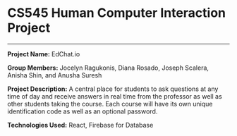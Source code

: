 # CS545 Human Computer Interaction Project
---
**Project Name:** EdChat.io

**Group Members:** Jocelyn Ragukonis, Diana Rosado, Joseph Scalera, Anisha Shin, and Anusha Suresh

**Project Description:** A central place for students to ask questions at any time of day and receive answers in real time from the professor as well as other students taking the course. Each course will have its own unique identification code as well as an optional password.

**Technologies Used:** React, Firebase for Database
